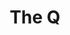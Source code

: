 ---
layout: place
title: "The Q"
permalink: /massachusetts/boston/the-q.html
stateAbbr: MA
stateName: Massachusetts
cityName: Boston
seo:
  name: "The Q"
  type: Restaurant
  links: https://www.thequsa.com/?y_source=1_OTM1MjkzMjgtNzE1LWxvY2F0aW9uLndlYnNpdGU=
description: "Mongolian hot pots share a menu of sushi & Chinese dishes at this hip airy eatery & lounge. The Q serves delicious sushi in Boston, Massachusetts. Try fresh Japanese dishes for a great dining experience. Available for takeout, delivery, lunch, and dinner."
place_id: ChIJF9jb7Hd644kRXiZZ_FXCqX4
photos:
  - name: >-
      places/ChIJF9jb7Hd644kRXiZZ_FXCqX4/photos/AeeoHcKbaoixW_qrL725Cv3GbRO1jmDVEi8dzT_BPTOXLX3qOjg9xGjCix0rPhfL1JbCgAA8-o6xhxgD02KEKinFmAxyySu4WU1aKxUIpnKOcGZMtxwHXZT31E_mhOTxBxC8hekSfDmzgVT-AXCVmzKo8uMB-b6yD2EgmXL20RccMh9UhWx4eQNI0wuyGSA3kRmU1FLGGyIOfyUtmN8JBTskqUCOBdhXAJgeRistI5e_oJGvAqgVeXCKPFW1JIcGsegGBd9bJ4iiF2dLn7E19X7cYO9YW0zKHg8Tbyvv9jLcu_2M0g
    widthPx: 1500
    heightPx: 1000
    authorAttributions:
      - displayName: The Q
        uri: https://maps.google.com/maps/contrib/115525956018244807453
        photoUri: >-
          https://lh3.googleusercontent.com/a-/ALV-UjUOZP668L_NE-3nMvitxCKPKVwojj4EyTmGb5Z-AjGNy3a9lXiV=s100-p-k-no-mo
    flagContentUri: >-
      https://www.google.com/local/imagery/report/?cb_client=maps_api_places.places_api&image_key=!1e10!2sAF1QipMLFGxjh1QtcBo8Qy6pQ1JerEN3Ewe3Giw_O_W1&hl=en-US
    googleMapsUri: >-
      https://www.google.com/maps/place//data=!3m4!1e2!3m2!1sAF1QipMLFGxjh1QtcBo8Qy6pQ1JerEN3Ewe3Giw_O_W1!2e10!4m2!3m1!1s0x89e37a77ecdbd817:0x7ea9c255fc59265e
  - name: >-
      places/ChIJF9jb7Hd644kRXiZZ_FXCqX4/photos/AeeoHcI2uPW0OwqjbfMnsUfxharzh9HraOB7BXDvlIupth6ubymY8IGs7moyi5OcBPS73yUsq0GPXTgk7qMr-QlEcOG5WFQ2_J_CaGfKnhl5Nv8Kr3RhSXpFwR22ouINb9ga1Q5gDUZMREMBi5gL5bInUgl3Mw_zMs0YI7NZiVHHr8rU6nQZ8JrBBl3H0j8QYS1_tA0L1hiHAZczUhI3PE2Twa8J8WUV2NlK21PKdde8_4LeCdfc2GY7m_HG2wrKa4bpm6qMx_2cuicoA-GLPqgJngYykRVLNVgbq6dLpTuA0B1uIg
    widthPx: 755
    heightPx: 510
    authorAttributions:
      - displayName: The Q
        uri: https://maps.google.com/maps/contrib/115525956018244807453
        photoUri: >-
          https://lh3.googleusercontent.com/a-/ALV-UjUOZP668L_NE-3nMvitxCKPKVwojj4EyTmGb5Z-AjGNy3a9lXiV=s100-p-k-no-mo
    flagContentUri: >-
      https://www.google.com/local/imagery/report/?cb_client=maps_api_places.places_api&image_key=!1e10!2sAF1QipMtoWpOYfC5Gq_0-HFHlQLI3ll2_gD3K0U6SpzX&hl=en-US
    googleMapsUri: >-
      https://www.google.com/maps/place//data=!3m4!1e2!3m2!1sAF1QipMtoWpOYfC5Gq_0-HFHlQLI3ll2_gD3K0U6SpzX!2e10!4m2!3m1!1s0x89e37a77ecdbd817:0x7ea9c255fc59265e
  - name: >-
      places/ChIJF9jb7Hd644kRXiZZ_FXCqX4/photos/AeeoHcKIoNZ-CFucTRDTxVx8iAK4VsjVl_f53qc9rqSXrn6VMYRyn5rklyq0faPVWre09bAClkGZVcTpdq2XARAWYb0iDZFKlXeqmITb_SyiytEr4V9dm-9tnJQMmukrDtALqCMJXs9Llnhiw1IGcba8UHCi2l3JkzWnG93svwX4G2MO-a9PWUjQV8QDRvU4YxPTbO0vJa5HtWsj7pu2uE3LwqT8LNPdyMHUPal22RXP9SGXv_DeTrP4UNRhqWt3Q1bQptGMJCYadNh7ZimgAtiamPjeLKeDZ3yYP2rAon1GjbuX8jkZ5oWiPvLeKx4wCSHDLgvGNIPpvz3C6t__8B63PNTQXbtmnPMDjIsn-hd3047qWOpEVjwoONhp4DCiPgy38qALSR4OlnQ-99ltI8-3rXs1Qke_hk-hkn2Oy8-X5dvCzA
    widthPx: 3024
    heightPx: 4032
    authorAttributions:
      - displayName: Expert Wildlife Removal
        uri: https://maps.google.com/maps/contrib/113244020868904207589
        photoUri: >-
          https://lh3.googleusercontent.com/a-/ALV-UjUHuKP-31jAq40tKSpZeCtJEC7wM3v0_rWEnoOoFyVaZjpgTnsG=s100-p-k-no-mo
    flagContentUri: >-
      https://www.google.com/local/imagery/report/?cb_client=maps_api_places.places_api&image_key=!1e10!2sCIHM0ogKEICAgMCIjI7QAg&hl=en-US
    googleMapsUri: >-
      https://www.google.com/maps/place//data=!3m4!1e2!3m2!1sCIHM0ogKEICAgMCIjI7QAg!2e10!4m2!3m1!1s0x89e37a77ecdbd817:0x7ea9c255fc59265e
  - name: >-
      places/ChIJF9jb7Hd644kRXiZZ_FXCqX4/photos/AeeoHcKXC5fk_GFB-qAp2yALEd9Rk-K5m7cOZVGk2cJfEc952QHKZBg_6lt6hmHhVl9bxU21VIJdaiEYwat7A3oIBVSCbyDqFt_ueVg1fnJhpgDvNjyLfGK1bZv0vMAu9Gaa3flCRoVJzQZq7o4wf1T6-wwiz4xRxIkYfzb9_jKyd0o4ivNs3AQSLjpLdGAE0fUuMawjZEaEcO0oO2a9bf-_IjVLHnTRand-yaWOuIcBVuqG0u8SaXW8BDSOzq62qkdyT5fxeEJpi5awo8VTsS7X93LH9mh-K_0Rj8v3zoFAe-bo6A
    widthPx: 800
    heightPx: 800
    authorAttributions:
      - displayName: The Q
        uri: https://maps.google.com/maps/contrib/115525956018244807453
        photoUri: >-
          https://lh3.googleusercontent.com/a-/ALV-UjUOZP668L_NE-3nMvitxCKPKVwojj4EyTmGb5Z-AjGNy3a9lXiV=s100-p-k-no-mo
    flagContentUri: >-
      https://www.google.com/local/imagery/report/?cb_client=maps_api_places.places_api&image_key=!1e10!2sAF1QipMOu3hoFoukNrGfEvQ1k5YVBfwLS5gIEnkn0TGE&hl=en-US
    googleMapsUri: >-
      https://www.google.com/maps/place//data=!3m4!1e2!3m2!1sAF1QipMOu3hoFoukNrGfEvQ1k5YVBfwLS5gIEnkn0TGE!2e10!4m2!3m1!1s0x89e37a77ecdbd817:0x7ea9c255fc59265e
  - name: >-
      places/ChIJF9jb7Hd644kRXiZZ_FXCqX4/photos/AeeoHcJZeVgOksCRywJXPSDdhG1hCtI33ov6wOY9neSvvYhfE65x46K-nAGAmIzcUdfwObl6b_EfL8AOnfyGezT5FA8ddcxZfztEcyFMvgSmOVxBTKGicxchKSufEPqRIZ-mQSgJyB6rJQgneevdeuczSjZ6An2z8RuDWsOX3PMe2YquThF9ozdsBOtvQ5_PmYQ606WXzOycGHkKCKbCbUsYh5hIswb8GCK6OMs93FonQBD0pAdAYiQ0Q63217MFuIYIhvBX2pTXdw4NCWkftsBN4PCbaTZQ_7lR7LvKozIAv7jM8Q
    widthPx: 800
    heightPx: 800
    authorAttributions:
      - displayName: The Q
        uri: https://maps.google.com/maps/contrib/115525956018244807453
        photoUri: >-
          https://lh3.googleusercontent.com/a-/ALV-UjUOZP668L_NE-3nMvitxCKPKVwojj4EyTmGb5Z-AjGNy3a9lXiV=s100-p-k-no-mo
    flagContentUri: >-
      https://www.google.com/local/imagery/report/?cb_client=maps_api_places.places_api&image_key=!1e10!2sAF1QipOyJ1-EEYXehHNQGi9E368kWtLotjCDnbIkNmww&hl=en-US
    googleMapsUri: >-
      https://www.google.com/maps/place//data=!3m4!1e2!3m2!1sAF1QipOyJ1-EEYXehHNQGi9E368kWtLotjCDnbIkNmww!2e10!4m2!3m1!1s0x89e37a77ecdbd817:0x7ea9c255fc59265e
  - name: >-
      places/ChIJF9jb7Hd644kRXiZZ_FXCqX4/photos/AeeoHcKpBu6MjQzpI-vHNZaB68AWvBjNxJs7VrU-SXjeju4Nn5n5aWlTxhcWxr4jP-VVY2rJ_ZjoopfqpwL_U-WmrSmyWyhiYksHb6NZQXHFSfpWHxSbRt3nWEpno-owNn1VKzKS64hbCzD5QAnMereS8tmWV0bFIxOMux3AiQlgZJDDAVs_o07vXet_7sKZQ4I93QvkwPIvZOIHIIr7SW-PG8OboXZQ25vgjIzzOsjCU5rHngV3mb9SlnGqW4VMqCu7jrZjLuV2Xkl68Mhf9QtamKINl_ZrKaZekoL-FgWgTiJS8RojVH4_f8XrX44uPPbWnm5yA01n3k_ChOWtId9wTte5_21QsM76hzB9Pp20za10ODFJzW7K4AIQB03uRZMEx2JEl1Zvst96PnUgqq3x3YG9TERo6tSkns61mUmlBcekTuzM
    widthPx: 3024
    heightPx: 4032
    authorAttributions:
      - displayName: Lillian L.
        uri: https://maps.google.com/maps/contrib/111339040611132413760
        photoUri: >-
          https://lh3.googleusercontent.com/a-/ALV-UjUbjwfN8l09CWkFxauqThhD6A7LIlO8V7r3SUqIVbVr4FMMfY0V2Q=s100-p-k-no-mo
    flagContentUri: >-
      https://www.google.com/local/imagery/report/?cb_client=maps_api_places.places_api&image_key=!1e10!2sCIHM0ogKEICAgICXt6bRgwE&hl=en-US
    googleMapsUri: >-
      https://www.google.com/maps/place//data=!3m4!1e2!3m2!1sCIHM0ogKEICAgICXt6bRgwE!2e10!4m2!3m1!1s0x89e37a77ecdbd817:0x7ea9c255fc59265e
  - name: >-
      places/ChIJF9jb7Hd644kRXiZZ_FXCqX4/photos/AeeoHcJXrF6mjU9r854mFtPQHLqpcqdXbJ-tKDkebRcnUCBh7LzJGu2O5-LEISpeyonk9BOp9c5B_IJmBY4xUTZarRpohtrDfPi8mHxVojGuQUHrc43xbHi_XllWUHNcURl4yTXyvRVvHjesvGKa8IrwC-JtG_Z2UDYCuwB5lxtP4l7cAuLx83c4kTUEkRjVU5ivWWjOYHO1nb9-F3-3OJgz0wpRL5poUoaOFsTHQbk6ZMlXH8LNRZMDeUVS9uPkxddLV4ITZvk3NEUK9NZsQ7aj2XtA_yMrJf_l5CSW5Gp9lHy6xEe63kTE2wKS3-jyUzHci0jVk2vQJryGOy519SBeEeaTNBC4crLSqWB6dd58KdexXmud8C6FTrByoTPvtuPIw5-I9dZNeKVDCfC3gFIq1hvl-MD44EOe19HvX-PeuSkl6UA
    widthPx: 3024
    heightPx: 4032
    authorAttributions:
      - displayName: Pack Katisomsakul
        uri: https://maps.google.com/maps/contrib/105198936559294126437
        photoUri: >-
          https://lh3.googleusercontent.com/a-/ALV-UjWU-EJZOo_p1mlQWH4-s7kD0FFjqwTKAb-lEdQHK46O5OtsTRcVTw=s100-p-k-no-mo
    flagContentUri: >-
      https://www.google.com/local/imagery/report/?cb_client=maps_api_places.places_api&image_key=!1e10!2sCIHM0ogKEICAgICrrbiguwE&hl=en-US
    googleMapsUri: >-
      https://www.google.com/maps/place//data=!3m4!1e2!3m2!1sCIHM0ogKEICAgICrrbiguwE!2e10!4m2!3m1!1s0x89e37a77ecdbd817:0x7ea9c255fc59265e
  - name: >-
      places/ChIJF9jb7Hd644kRXiZZ_FXCqX4/photos/AeeoHcLV0xk9EPempWEeEQxOk6tMWxsl4iKNSjel1Ni2upAlXpEcGkl06U-tCwUx6aFIT3358fGVpvgnOE8P81I2E2zUdkmEmf_Bn_4HOtwclltALKoSdsMpaBTmrqyGzt69256ZgXwhgqv76A42B5F13xS_DaY17rPROm_xHU2v8CUg2_yIqCldDIlRoHf2jHrSJULQDiviDCK2txlGZqPxPWj4B559ZB4-sR7JrIKw9mpNl56tI-81d6lXRQX69NlyTZqk-qgfGQLq2rmxLCRNcENnbkZqPDdKznYzYRavErLQkid5Zd4ZDnZegobwtilGq2fH5rAS9R9W73zcDkDM30qPhjNcLMbhE4NTQLG3qJvGY45gjGR_bOaSTdMRDWRl4RIa1oWw4MhfhQ-bXPFtiEOBlJS7FRqTscNl0O6iQxcfTA
    widthPx: 4080
    heightPx: 3072
    authorAttributions:
      - displayName: Chris Brandt
        uri: https://maps.google.com/maps/contrib/104821985152616396734
        photoUri: >-
          https://lh3.googleusercontent.com/a-/ALV-UjX7S7T7o_BlA7BrJXJmMLV8ryuUAwte3YTOzaXK4S0hMOVSzvMsOQ=s100-p-k-no-mo
    flagContentUri: >-
      https://www.google.com/local/imagery/report/?cb_client=maps_api_places.places_api&image_key=!1e10!2sCIHM0ogKEICAgIC2xrqnIQ&hl=en-US
    googleMapsUri: >-
      https://www.google.com/maps/place//data=!3m4!1e2!3m2!1sCIHM0ogKEICAgIC2xrqnIQ!2e10!4m2!3m1!1s0x89e37a77ecdbd817:0x7ea9c255fc59265e
  - name: >-
      places/ChIJF9jb7Hd644kRXiZZ_FXCqX4/photos/AeeoHcIv7APg7owxesCYnP4VdUTULzaJFS6IxojBYLZVdvN0QngA3zLnx2OwzKA0vHIETkpEjcaMPNNLBOkMBGl2n6xtnpgLukOy_tWz_jV28rSQ3YFt8Zx1zWy1zcfpoQHH7JhYX3F2j7yUvhTziS4Hm4bF_vYw7oSV0Fg2JeiBGjm3DkfcI_vDIcp73WzMRfrGA9QIfQ5880bE6kYcEVQRUMD1O8IGHWQtqxRv-kLM1UCjl8fFI-5jReKw4UCbWFjOVUZf-pmEKC2VyRqIcx70ryvDgIRLTuXKOKB_tXSDnXIsBg
    widthPx: 800
    heightPx: 800
    authorAttributions:
      - displayName: The Q
        uri: https://maps.google.com/maps/contrib/115525956018244807453
        photoUri: >-
          https://lh3.googleusercontent.com/a-/ALV-UjUOZP668L_NE-3nMvitxCKPKVwojj4EyTmGb5Z-AjGNy3a9lXiV=s100-p-k-no-mo
    flagContentUri: >-
      https://www.google.com/local/imagery/report/?cb_client=maps_api_places.places_api&image_key=!1e10!2sAF1QipNKNzeottPv9okjPdD9dgqeD55oMSVZvHOw9QHz&hl=en-US
    googleMapsUri: >-
      https://www.google.com/maps/place//data=!3m4!1e2!3m2!1sAF1QipNKNzeottPv9okjPdD9dgqeD55oMSVZvHOw9QHz!2e10!4m2!3m1!1s0x89e37a77ecdbd817:0x7ea9c255fc59265e
  - name: >-
      places/ChIJF9jb7Hd644kRXiZZ_FXCqX4/photos/AeeoHcLYaZuhbSfaEWfrCyinUcOJ5zzYCKvmXkepTmQfX0EUP8TbF-hVtRpkha88MaJ-JYa7ssbkshqzAjzfXDsurIcK_RfW51WEo56eUjfYyaGBdzHcs7Ms-v6_31IDK-8UQZjvjWNKHFNUD0y9kCOvVOCyJEAXTGsZT7dsrWBeZQGPAu2xO_ziUFaY8XkBNJQB29UP0DKcw6hBDv7azxfKlj-SRsOpksz6IOHyOgu_OIIg1ay6n-fXNmEX1xGdbcvep4iGA95H0LD-z1NW1rCoqIOmAVZNlRz-irYB9jtXefKEabmeZT0vYreJaEDdVFxT-jgNrsjnnW8RZYMO-Vj4S8sOsuViDYkU20d5vvz9bDgVH2K-2eDDiMEjuqFzKBVySNKIJKd4bBIg9exFJ73UbEu0VvfXhxVoRpzU0r4ivMCBdg
    widthPx: 3024
    heightPx: 4032
    authorAttributions:
      - displayName: Prescillia Ignoti
        uri: https://maps.google.com/maps/contrib/118071694567817297862
        photoUri: >-
          https://lh3.googleusercontent.com/a-/ALV-UjVBsmHAP6xdbLtXT4YFD96iF1sVqLv-2Qftx4PR5V83K2P2yjFT=s100-p-k-no-mo
    flagContentUri: >-
      https://www.google.com/local/imagery/report/?cb_client=maps_api_places.places_api&image_key=!1e10!2sCIHM0ogKEICAgID3zeqXSg&hl=en-US
    googleMapsUri: >-
      https://www.google.com/maps/place//data=!3m4!1e2!3m2!1sCIHM0ogKEICAgID3zeqXSg!2e10!4m2!3m1!1s0x89e37a77ecdbd817:0x7ea9c255fc59265e
address: 660 Washington St, Boston, MA 02111, USA
street: 660 Washington St
city: Boston
state: MA
zip: '02111'
country: USA
neighborhood: Chinatown
latitude: '42.351707'
longitude: '-71.062609'
accessibility_options:
  wheelchairAccessibleParking: true
  wheelchairAccessibleEntrance: true
  wheelchairAccessibleRestroom: true
  wheelchairAccessibleSeating: true
business_status: OPERATIONAL
name: The Q
google_maps_links:
  directionsUri: >-
    https://www.google.com/maps/dir//''/data=!4m7!4m6!1m1!4e2!1m2!1m1!1s0x89e37a77ecdbd817:0x7ea9c255fc59265e!3e0
  placeUri: https://maps.google.com/?cid=9127039794404730462
  writeAReviewUri: >-
    https://www.google.com/maps/place//data=!4m3!3m2!1s0x89e37a77ecdbd817:0x7ea9c255fc59265e!12e1
  reviewsUri: >-
    https://www.google.com/maps/place//data=!4m4!3m3!1s0x89e37a77ecdbd817:0x7ea9c255fc59265e!9m1!1b1
  photosUri: >-
    https://www.google.com/maps/place//data=!4m3!3m2!1s0x89e37a77ecdbd817:0x7ea9c255fc59265e!10e5
primary_type: Chinese Restaurant
opening_hours:
  regular: null
  current: null
secondary_opening_hours:
  regular:
    weekdayDescriptions: null
    type: null
  current:
    weekdayDescriptions: null
    type: null
phone: (857) 350-3968
price_level: PRICE_LEVEL_MODERATE
price_range: $30 &ndash; $50
rating: '4.6'
rating_count: 2952
website: https://www.thequsa.com/?y_source=1_OTM1MjkzMjgtNzE1LWxvY2F0aW9uLndlYnNpdGU=
reviews:
  - name: >-
      places/ChIJF9jb7Hd644kRXiZZ_FXCqX4/reviews/ChZDSUhNMG9nS0VJQ0FnSURfcTc3OEVnEAE
    relativePublishTimeDescription: 2 months ago
    rating: 5
    text:
      text: >-
        This hidden gem serves up some of the most mouthwatering dumplings I’ve
        ever had! From the moment you step in, the ambiance is cozy and
        inviting, making it the perfect spot for a casual meal or a night out.


        The dumplings are the star of the show here. Whether you go for the
        steamed or pan-fried, they’re always packed with flavor and perfectly
        cooked. The pork and chive dumplings are an absolute must-try, with a
        delicate, tender wrapper and a savory filling that bursts with every
        bite. The spice level is just right, too—enough to add a little kick but
        not overpower the dish.


        Service is always friendly and attentive, and the dishes come out
        quickly without sacrificing quality. It’s clear that this place truly
        cares about both the food and the experience.


        If you’re in the South End and craving some delicious Chinese food with
        top-tier dumplings, this place should be at the top of your list! Highly
        recommend!
      languageCode: en
    originalText:
      text: >-
        This hidden gem serves up some of the most mouthwatering dumplings I’ve
        ever had! From the moment you step in, the ambiance is cozy and
        inviting, making it the perfect spot for a casual meal or a night out.


        The dumplings are the star of the show here. Whether you go for the
        steamed or pan-fried, they’re always packed with flavor and perfectly
        cooked. The pork and chive dumplings are an absolute must-try, with a
        delicate, tender wrapper and a savory filling that bursts with every
        bite. The spice level is just right, too—enough to add a little kick but
        not overpower the dish.


        Service is always friendly and attentive, and the dishes come out
        quickly without sacrificing quality. It’s clear that this place truly
        cares about both the food and the experience.


        If you’re in the South End and craving some delicious Chinese food with
        top-tier dumplings, this place should be at the top of your list! Highly
        recommend!
      languageCode: en
    authorAttribution:
      displayName: Uchizi Phakati
      uri: https://www.google.com/maps/contrib/108456792769501389940/reviews
      photoUri: >-
        https://lh3.googleusercontent.com/a-/ALV-UjV9bSDCOSlH4RHjdY3ygqmujiV9cJkvQ5aJe2fojGGunhAqHgUlXg=s128-c0x00000000-cc-rp-mo-ba6
    publishTime: '2025-01-27T06:02:33.057042Z'
    flagContentUri: >-
      https://www.google.com/local/review/rap/report?postId=ChZDSUhNMG9nS0VJQ0FnSURfcTc3OEVnEAE&d=17924085&t=1
    googleMapsUri: >-
      https://www.google.com/maps/reviews/data=!4m6!14m5!1m4!2m3!1sChZDSUhNMG9nS0VJQ0FnSURfcTc3OEVnEAE!2m1!1s0x89e37a77ecdbd817:0x7ea9c255fc59265e
  - name: >-
      places/ChIJF9jb7Hd644kRXiZZ_FXCqX4/reviews/ChdDSUhNMG9nS0VJQ0FnTUNBaWRTZmdnRRAB
    relativePublishTimeDescription: 2 months ago
    rating: 5
    text:
      text: >-
        This place is amazing! Me and my family go here for birthdays and
        whenever we get the chance! The food is perfect and is the best hot pot
        experience I’ve had! The atmosphere and service is where this place
        shines! There are cool little water stone things everywhere and it looks
        so cool! The fish and just overall atmosphere is great. The service, oh,
        the service is incredible! We came here our second time and got Johnny
        as our server. And he was so nice, never rushing and open to any
        questions, and about a year later we come back and he remembers who I
        am. Simply amazing. He even took time out of his day to come talk to me
        and ask if I thought that my favorite football team, the chiefs, would
        threepeat. Thankyou Q for a family tradition!
      languageCode: en
    originalText:
      text: >-
        This place is amazing! Me and my family go here for birthdays and
        whenever we get the chance! The food is perfect and is the best hot pot
        experience I’ve had! The atmosphere and service is where this place
        shines! There are cool little water stone things everywhere and it looks
        so cool! The fish and just overall atmosphere is great. The service, oh,
        the service is incredible! We came here our second time and got Johnny
        as our server. And he was so nice, never rushing and open to any
        questions, and about a year later we come back and he remembers who I
        am. Simply amazing. He even took time out of his day to come talk to me
        and ask if I thought that my favorite football team, the chiefs, would
        threepeat. Thankyou Q for a family tradition!
      languageCode: en
    authorAttribution:
      displayName: Ja Morant
      uri: https://www.google.com/maps/contrib/104541783748738895392/reviews
      photoUri: >-
        https://lh3.googleusercontent.com/a-/ALV-UjVnDtGyQZkplFmIRnG3oegeEKOsf-kYvMhGTtmEEve-gSIO_NA=s128-c0x00000000-cc-rp-mo
    publishTime: '2025-02-01T23:08:01.255962Z'
    flagContentUri: >-
      https://www.google.com/local/review/rap/report?postId=ChdDSUhNMG9nS0VJQ0FnTUNBaWRTZmdnRRAB&d=17924085&t=1
    googleMapsUri: >-
      https://www.google.com/maps/reviews/data=!4m6!14m5!1m4!2m3!1sChdDSUhNMG9nS0VJQ0FnTUNBaWRTZmdnRRAB!2m1!1s0x89e37a77ecdbd817:0x7ea9c255fc59265e
  - name: >-
      places/ChIJF9jb7Hd644kRXiZZ_FXCqX4/reviews/ChdDSUhNMG9nS0VJQ0FnTUN3MmItWGpnRRAB
    relativePublishTimeDescription: 3 weeks ago
    rating: 5
    text:
      text: >-
        Great spot in Chinatown.


        Lots of veggie hot pot options and it's perfect for a cold Boston
        Winter.


        The space is big and the servers do a great job of explaining the
        experience if it's your first time.


        The mai tais are great and STRONG..
      languageCode: en
    originalText:
      text: >-
        Great spot in Chinatown.


        Lots of veggie hot pot options and it's perfect for a cold Boston
        Winter.


        The space is big and the servers do a great job of explaining the
        experience if it's your first time.


        The mai tais are great and STRONG..
      languageCode: en
    authorAttribution:
      displayName: Raj Sheth
      uri: https://www.google.com/maps/contrib/101739509322636636347/reviews
      photoUri: >-
        https://lh3.googleusercontent.com/a-/ALV-UjVlrBPpKM18Nja3KZ9i2Oki3j8odRSAPGpFg-5v1MwGVKXny52SfA=s128-c0x00000000-cc-rp-mo-ba6
    publishTime: '2025-03-19T21:43:17.379356Z'
    flagContentUri: >-
      https://www.google.com/local/review/rap/report?postId=ChdDSUhNMG9nS0VJQ0FnTUN3MmItWGpnRRAB&d=17924085&t=1
    googleMapsUri: >-
      https://www.google.com/maps/reviews/data=!4m6!14m5!1m4!2m3!1sChdDSUhNMG9nS0VJQ0FnTUN3MmItWGpnRRAB!2m1!1s0x89e37a77ecdbd817:0x7ea9c255fc59265e
  - name: >-
      places/ChIJF9jb7Hd644kRXiZZ_FXCqX4/reviews/ChdDSUhNMG9nS0VJQ0FnSURuN09EV3VBRRAB
    relativePublishTimeDescription: 6 months ago
    rating: 5
    text:
      text: >-
        We had a terrific experience here our server Johnny was the best. The
        food was absolutely amazing very flavorful and light but filling. There
        were so many options on the menu, so hard to choose but every dish left
        us wanting more! Loved it here and we will definitely be back!
      languageCode: en
    originalText:
      text: >-
        We had a terrific experience here our server Johnny was the best. The
        food was absolutely amazing very flavorful and light but filling. There
        were so many options on the menu, so hard to choose but every dish left
        us wanting more! Loved it here and we will definitely be back!
      languageCode: en
    authorAttribution:
      displayName: Briana D
      uri: https://www.google.com/maps/contrib/109265881426046931475/reviews
      photoUri: >-
        https://lh3.googleusercontent.com/a-/ALV-UjV6O4ilepRwPG6gTSJbRV8s1X7lbYA1MPiS2lmYhQGJ2NqW8Xw=s128-c0x00000000-cc-rp-mo
    publishTime: '2024-10-03T23:33:05.922808Z'
    flagContentUri: >-
      https://www.google.com/local/review/rap/report?postId=ChdDSUhNMG9nS0VJQ0FnSURuN09EV3VBRRAB&d=17924085&t=1
    googleMapsUri: >-
      https://www.google.com/maps/reviews/data=!4m6!14m5!1m4!2m3!1sChdDSUhNMG9nS0VJQ0FnSURuN09EV3VBRRAB!2m1!1s0x89e37a77ecdbd817:0x7ea9c255fc59265e
  - name: >-
      places/ChIJF9jb7Hd644kRXiZZ_FXCqX4/reviews/ChZDSUhNMG9nS0VJQ0FnSURYOF9tLUNnEAE
    relativePublishTimeDescription: 5 months ago
    rating: 5
    text:
      text: >-
        Broth was delicious. Definitely get the mushroom platter. We also had
        beef and pork. The pan fried potstickers were also tasty. Our waiter was
        great, too. Overall, what a fun experience! We went for a friends
        birthday and they brought out an awesome chocolate cake and a really
        cool “candle”!
      languageCode: en
    originalText:
      text: >-
        Broth was delicious. Definitely get the mushroom platter. We also had
        beef and pork. The pan fried potstickers were also tasty. Our waiter was
        great, too. Overall, what a fun experience! We went for a friends
        birthday and they brought out an awesome chocolate cake and a really
        cool “candle”!
      languageCode: en
    authorAttribution:
      displayName: Mireya Ortiz
      uri: https://www.google.com/maps/contrib/115747225701610018506/reviews
      photoUri: >-
        https://lh3.googleusercontent.com/a-/ALV-UjX9oCZ7Q3jLsSOFcoIAMUUn-LSYWyok80xD3m5Qf_sok-PK3uxG=s128-c0x00000000-cc-rp-mo-ba2
    publishTime: '2024-10-31T01:36:57.306323Z'
    flagContentUri: >-
      https://www.google.com/local/review/rap/report?postId=ChZDSUhNMG9nS0VJQ0FnSURYOF9tLUNnEAE&d=17924085&t=1
    googleMapsUri: >-
      https://www.google.com/maps/reviews/data=!4m6!14m5!1m4!2m3!1sChZDSUhNMG9nS0VJQ0FnSURYOF9tLUNnEAE!2m1!1s0x89e37a77ecdbd817:0x7ea9c255fc59265e
parking_options:
  paidParkingLot: true
  paidStreetParking: true
  valetParking: false
  paidGarageParking: true
payment_options:
  acceptsCreditCards: true
  acceptsDebitCards: true
  acceptsCashOnly: false
  acceptsNfc: true
allow_dogs: null
curbside_pickup: false
delivery: true
dine_in: true
good_for_children: true
good_for_groups: true
good_for_sports: false
live_music: false
menu_for_children: false
outdoor_seating: false
reservable: true
restroom: true
serves_beer: true
serves_breakfast: false
serves_brunch: false
serves_cocktails: true
serves_coffee: true
serves_dinner: true
serves_dessert: true
serves_lunch: true
serves_vegetarian_food: true
serves_wine: true
takeout: true
summary: >-
  Mongolian hot pots share a menu of sushi & Chinese dishes at this hip airy
  eatery & lounge.

---